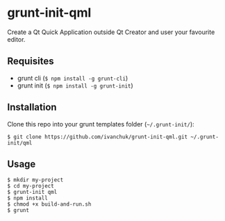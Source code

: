 # grunt-init-qml
Create a Qt Quick Application outside Qt Creator and user your favourite editor.

## Requisites
* grunt cli (`$ npm install -g grunt-cli`)
* grunt init (`$ npm install -g grunt-init`)

## Installation
Clone this repo into your grunt templates folder (`~/.grunt-init/`):

```
$ git clone https://github.com/ivanchuk/grunt-init-qml.git ~/.grunt-init/qml
```

## Usage

```
$ mkdir my-project
$ cd my-project
$ grunt-init qml
$ npm install
$ chmod +x build-and-run.sh
$ grunt
```
